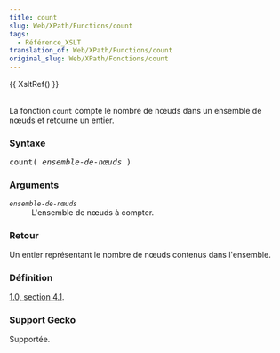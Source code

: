 ```yaml
---
title: count
slug: Web/XPath/Functions/count
tags:
  - Référence_XSLT
translation_of: Web/XPath/Functions/count
original_slug: Web/XPath/Fonctions/count
---
```

<p>
{{ XsltRef() }}
</p><p><br>
La fonction <code>count</code> compte le nombre de nœuds dans un ensemble de nœuds et retourne un entier.
</p>
<h3 id="Syntaxe">Syntaxe </h3>
<pre class="eval">count( <i>ensemble-de-nœuds</i> )
</pre>
<h3 id="Arguments"> Arguments </h3>
<dl><dt><code><i>ensemble-de-nœuds</i></code>
</dt><dd>L'ensemble de nœuds à compter.
</dd></dl>
<h3 id="Retour"> Retour </h3>
<p>Un entier représentant le nombre de nœuds contenus dans l'ensemble.
</p>
<h3 id="D.C3.A9finition"> Définition </h3>
<p><a href="http://www.w3.org/TR/xpath#function-count">1.0, section 4.1</a>.
</p>
<h3 id="Support_Gecko"> Support Gecko </h3>
<p>Supportée.
</p>